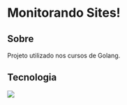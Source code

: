 <h1>Monitorando Sites!</h1>

<h2> Sobre</h2>
<p>Projeto utilizado nos cursos de Golang.</p>

## Tecnologia
<div>
   <img src="https://img.shields.io/badge/-Go-00ADD8?style=for-the-badge&logo=go&logoColor=white">
 
</div>
